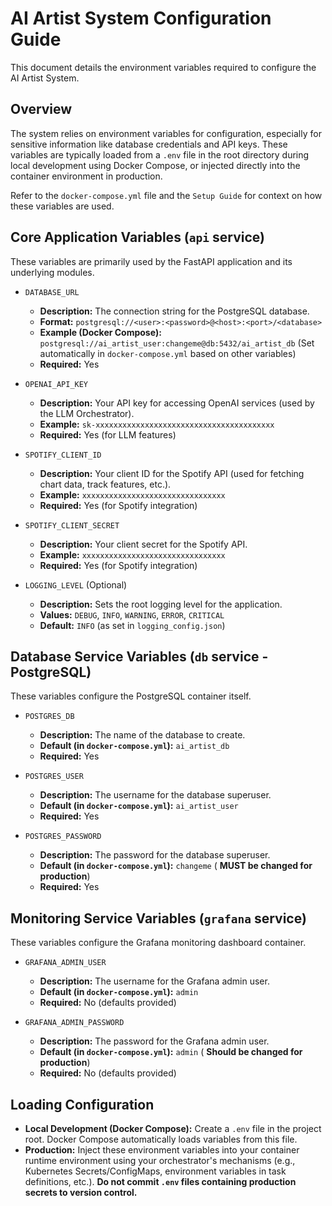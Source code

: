 # AI Artist System Configuration Guide

This document details the environment variables required to configure the AI Artist System.

## Overview

The system relies on environment variables for configuration, especially for sensitive information like database credentials and API keys. These variables are typically loaded from a `.env` file in the root directory during local development using Docker Compose, or injected directly into the container environment in production.

Refer to the `docker-compose.yml` file and the `Setup Guide` for context on how these variables are used.

## Core Application Variables (`api` service)

These variables are primarily used by the FastAPI application and its underlying modules.

*   `DATABASE_URL`
    *   **Description:** The connection string for the PostgreSQL database.
    *   **Format:** `postgresql://<user>:<password>@<host>:<port>/<database>`
    *   **Example (Docker Compose):** `postgresql://ai_artist_user:changeme@db:5432/ai_artist_db` (Set automatically in `docker-compose.yml` based on other variables)
    *   **Required:** Yes

*   `OPENAI_API_KEY`
    *   **Description:** Your API key for accessing OpenAI services (used by the LLM Orchestrator).
    *   **Example:** `sk-xxxxxxxxxxxxxxxxxxxxxxxxxxxxxxxxxxxxxxxx`
    *   **Required:** Yes (for LLM features)

*   `SPOTIFY_CLIENT_ID`
    *   **Description:** Your client ID for the Spotify API (used for fetching chart data, track features, etc.).
    *   **Example:** `xxxxxxxxxxxxxxxxxxxxxxxxxxxxxxxx`
    *   **Required:** Yes (for Spotify integration)

*   `SPOTIFY_CLIENT_SECRET`
    *   **Description:** Your client secret for the Spotify API.
    *   **Example:** `xxxxxxxxxxxxxxxxxxxxxxxxxxxxxxxx`
    *   **Required:** Yes (for Spotify integration)

*   `LOGGING_LEVEL` (Optional)
    *   **Description:** Sets the root logging level for the application.
    *   **Values:** `DEBUG`, `INFO`, `WARNING`, `ERROR`, `CRITICAL`
    *   **Default:** `INFO` (as set in `logging_config.json`)

## Database Service Variables (`db` service - PostgreSQL)

These variables configure the PostgreSQL container itself.

*   `POSTGRES_DB`
    *   **Description:** The name of the database to create.
    *   **Default (in `docker-compose.yml`):** `ai_artist_db`
    *   **Required:** Yes

*   `POSTGRES_USER`
    *   **Description:** The username for the database superuser.
    *   **Default (in `docker-compose.yml`):** `ai_artist_user`
    *   **Required:** Yes

*   `POSTGRES_PASSWORD`
    *   **Description:** The password for the database superuser.
    *   **Default (in `docker-compose.yml`):** `changeme` ( **MUST be changed for production**)
    *   **Required:** Yes

## Monitoring Service Variables (`grafana` service)

These variables configure the Grafana monitoring dashboard container.

*   `GRAFANA_ADMIN_USER`
    *   **Description:** The username for the Grafana admin user.
    *   **Default (in `docker-compose.yml`):** `admin`
    *   **Required:** No (defaults provided)

*   `GRAFANA_ADMIN_PASSWORD`
    *   **Description:** The password for the Grafana admin user.
    *   **Default (in `docker-compose.yml`):** `admin` ( **Should be changed for production**)
    *   **Required:** No (defaults provided)

## Loading Configuration

*   **Local Development (Docker Compose):** Create a `.env` file in the project root. Docker Compose automatically loads variables from this file.
*   **Production:** Inject these environment variables into your container runtime environment using your orchestrator's mechanisms (e.g., Kubernetes Secrets/ConfigMaps, environment variables in task definitions, etc.). **Do not commit `.env` files containing production secrets to version control.**


